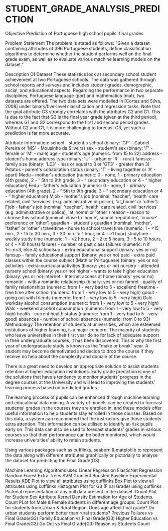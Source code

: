 # STUDENT_GRADE_ANALYSIS_PREDICTION
Objective
Prediction of Portuguese high school pupils' final grades

Problem Statement
The problem is stated as follows: "Given a dataset containing attributes of 396 Portuguese students, define classification algorithms to determine whether the student performs well on the final grade exam, as well as to evaluate various machine learning models on the dataset."

Description Of Dataset
These statistics look at secondary school student achievement at two Portuguese schools. The data was gathered through school reports and surveys and includes student grades, demographic, social, and educational aspects. Regarding the performance in two separate disciplines, Portuguese language (por) and mathematics (mat), two datasets are offered. The two data sets were modelled in [Cortez and Silva, 2008] under binary/five-level classification and regression tasks. Note that the goal attribute G3 strongly correlates with the attributes G2 and G1. This is due to the fact that G3 is the final year grade (given at the third period), whereas G1 and G2 correspond to the first and second period grades. Without G2 and G1, it is more challenging to forecast G3, yet such a prediction is far more accurate.

Attribute Information:
school - student's school (binary: 'GP' - Gabriel Pereira or 'MS' - Mousinho da Silveira)
sex - student's sex (binary: 'F' - female or 'M' - male)
age - student's age (numeric: from 15 to 22)
address - student's home address type (binary: 'U' - urban or 'R' - rural)
famsize - family size (binary: 'LE3' - less or equal to 3 or 'GT3' - greater than 3)
Pstatus - parent's cohabitation status (binary: 'T' - living together or 'A' - apart)
Medu - mother's education (numeric: 0 - none, 1 - primary education (4th grade), 2 - “ 5th to 9th grade, 3 - “ secondary education or 4 - “ higher education)
Fedu - father's education (numeric: 0 - none, 1 - primary education (4th grade), 2 - “ 5th to 9th grade, 3 - “ secondary education or 4 - “ higher education)
Mjob - mother's job (nominal: 'teacher', 'health' care related, civil 'services' (e.g. administrative or police), 'at_home' or 'other')
Fjob - father's job (nominal: 'teacher', 'health' care related, civil 'services' (e.g. administrative or police), 'at_home' or 'other')
reason - reason to choose this school (nominal: close to 'home', school 'reputation', 'course' preference or 'other')
guardian - student's guardian (nominal: 'mother', 'father' or 'other')
traveltime - home to school travel time (numeric: 1 - <15 min., 2 - 15 to 30 min., 3 - 30 min. to 1 hour, or 4 - >1 hour)
studytime - weekly study time (numeric: 1 - <2 hours, 2 - 2 to 5 hours, 3 - 5 to 10 hours, or 4 - >10 hours)
failures - number of past class failures (numeric: n if 1<=n<3, else 4)
schoolsup - extra educational support (binary: yes or no)
famsup - family educational support (binary: yes or no)
paid - extra paid classes within the course subject (Math or Portuguese) (binary: yes or no)
activities - extra-curricular activities (binary: yes or no)
nursery - attended nursery school (binary: yes or no)
higher - wants to take higher education (binary: yes or no)
internet - Internet access at home (binary: yes or no)
romantic - with a romantic relationship (binary: yes or no)
famrel - quality of family relationships (numeric: from 1 - very bad to 5 - excellent)
freetime - free time after school (numeric: from 1 - very low to 5 - very high)
goout - going out with friends (numeric: from 1 - very low to 5 - very high)
Dalc - workday alcohol consumption (numeric: from 1 - very low to 5 - very high)
Walc - weekend alcohol consumption (numeric: from 1 - very low to 5 - very high)
health - current health status (numeric: from 1 - very bad to 5 - very good)
absences - number of school absences (numeric: from 0 to 93)
Methodology
The retention of students at universities, which are esteemed institutions of higher learning, is a major concern. The majority of students who leave universities in their first year do so for lack of adequate support in their undergraduate courses, it has been discovered. This is why the first year of undergraduate study is known as the "make or break" year. A student may become demotivated and decide to drop the course if they receive no help about the complexity and domain of the course.

There is a great need to develop an appropriate solution to assist students retention at higher education institutions. Early grade prediction is one of the solutions that have a tendency to monitor students’ progress in the degree courses at the University and will lead to improving the students’ learning process based on predicted grades.

The learning process of pupils can be enhanced through machine learning and educational data mining. A variety of models can be created to forecast students' grades in the courses they are enrolled in, and these models offer useful information to help students stay enrolled in those courses. Based on this data, a system can recommend that the instructors give those students extra attention. This information can be utilised to identify at-risk pupils early on. This data can also be used to forecast students' grades in various courses so that their performance can be better monitored, which would increase universities' ability to retain students.

Using various packages such as cufflinks, seaborn & matplotlib to represent the data along with different attributes graphically or pictorially to analyse the dataset for predicting the Final Grade(G3).

Machine Learning Algorithms used
Linear Regression
ElasticNet Regression
Random Forest
Extra Trees
SVM
Gradient Boosted
Baseline
Experimental Results
KDE Plot to view all attributes using cufflinks
Box Plot to view all attributes using cufflinks
Histogram Plot for G3 (Final Grade) using cufflinks
Pictorial representation of any null data present in the dataset.
Count Plot for Student Sex Attribute
Kernel Density Estimation for Age of Students.
Count PLot for Male & Female students in different age groups.
Count Plot for students from Urban & Rural Region.
Does age affect final grade?
Do urban students perform better than rural students?
Previous Failures vs Final Grade(G3)
Family Education vs Final Grade(G3)
Higher Education vs Final Grade(G3)
Go Out vs Final Grade(G3)
Reason vs Students Count
